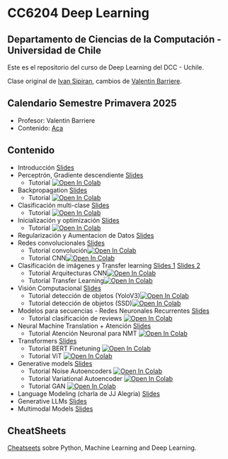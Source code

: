 # CC6204 Deep Learning
## Departamento de Ciencias de la Computación - Universidad de Chile

Este es el repositorio del curso de Deep Learning del DCC - Uchile.

Clase original de [Ivan Sipiran](https://github.com/ivansipiran), cambios de [Valentin Barriere](https://dcc.uchile.cl/pregrado/academico/valentin-barriere).

## Calendario Semestre Primavera 2025
* Profesor: Valentin Barriere
* Contenido: [Aca](./calendario.md)

## Contenido
* Introducción [Slides](./Slides/1_Introduction.pdf)
* Perceptrón, Gradiente descendiente [Slides](./Slides/2_Perceptron_GD.pdf)
  * Tutorial [![Open In Colab](https://colab.research.google.com/assets/colab-badge.svg)](http://colab.research.google.com/github/valbarriere/CC6204-Deep-Learning/blob/main/Labs/Lab1_BinaryClassifier.ipynb) 
* Backpropagation [Slides](./Slides/3_Backpropagation.pdf)
    * Tutorial [![Open In Colab](https://colab.research.google.com/assets/colab-badge.svg)](http://colab.research.google.com/github/valbarriere/CC6204-Deep-Learning/blob/main/Labs/Lab2_Backpropagation.ipynb) 
* Clasificación multi-clase [Slides](./Slides/4_Softmax_CEL.pdf)
    * Tutorial [![Open In Colab](https://colab.research.google.com/assets/colab-badge.svg)](http://colab.research.google.com/github/valbarriere/CC6204-Deep-Learning/blob/main/Labs/Lab3_MNIST_multiclass.ipynb) 
* Inicialización y optimización [Slides](./Slides/5_Initialization_optimization.pdf)
    * Tutorial [![Open In Colab](https://colab.research.google.com/assets/colab-badge.svg)](http://colab.research.google.com/github/valbarriere/CC6204-Deep-Learning/blob/main/Labs/Lab4_optimization.ipynb) 
* Regularización y Aumentacion de Datos [Slides](./Slides/6_Regularization.pdf)
* Redes convolucionales [Slides](./Slides/78_CNN.pdf)
    * Tutorial convolución[![Open In Colab](https://colab.research.google.com/assets/colab-badge.svg)](http://colab.research.google.com/github/valbarriere/CC6204-Deep-Learning/blob/main/Labs/Lab5_idea_convolution.ipynb)
    * Tutorial CNN[![Open In Colab](https://colab.research.google.com/assets/colab-badge.svg)](http://colab.research.google.com/github/valbarriere/CC6204-Deep-Learning/blob/main/Labs/Lab6_CNN_MNIST.ipynb)
* Clasificación de imágenes y Transfer learning [Slides 1](./Slides/9_CNN_Architectures.pdf) [Slides 2](./Slides/10_TransferLearning.pdf)
    * Tutorial Arquitecturas CNN[![Open In Colab](https://colab.research.google.com/assets/colab-badge.svg)](http://colab.research.google.com/github/valbarriere/CC6204-Deep-Learning/blob/main/Labs/Lab7_CNN_Architectures.ipynb)
    * Tutorial Transfer Learning[![Open In Colab](https://colab.research.google.com/assets/colab-badge.svg)](http://colab.research.google.com/github/valbarriere/CC6204-Deep-Learning/blob/main/Labs/Lab8_TransferLearning.ipynb)
* Visión Computacional [Slides](./Slides/11_ComputerVision.pdf)
    * Tutorial detección de objetos (YoloV3)[![Open In Colab](https://colab.research.google.com/assets/colab-badge.svg)](http://colab.research.google.com/github/valbarriere/CC6204-Deep-Learning/blob/main/Labs/Lab9_DeteccionObjetosYOLO.ipynb)
    * Tutorial detección de objetos (SSD)[![Open In Colab](https://colab.research.google.com/assets/colab-badge.svg)](http://colab.research.google.com/github/valbarriere/CC6204-Deep-Learning/blob/main/Labs/Lab10_SSD.ipynb)
* Modelos para secuencias - Redes Neuronales Recurrentes [Slides](./Slides/12_SequenceModels.pdf)
    * Tutorial clasificación de reviews [![Open In Colab](https://colab.research.google.com/assets/colab-badge.svg)](http://colab.research.google.com/github/valbarriere/CC6204-Deep-Learning/blob/main/Labs/Lab11_Classification_RNN.ipynb)
* Neural Machine Translation + Atención [Slides](./Slides/13_NeuralMachineTranslation_Attention.pdf)
    * Tutorial Atención Neuronal para NMT [![Open In Colab](https://colab.research.google.com/assets/colab-badge.svg)](http://colab.research.google.com/github/valbarriere/CC6204-Deep-Learning/blob/main/Labs/Lab12_NMT_attention.ipynb)
* Transformers [Slides](./Slides/14_Transformers.pdf)
    * Tutorial BERT Finetuning [![Open In Colab](https://colab.research.google.com/assets/colab-badge.svg)](http://colab.research.google.com/github/valbarriere/CC6204-Deep-Learning/blob/main/Labs/Lab17_BERT_finetuning.ipynb) 
    * Tutorial ViT [![Open In Colab](https://colab.research.google.com/assets/colab-badge.svg)](http://colab.research.google.com/github/valbarriere/CC6204-Deep-Learning/blob/main/Labs/Lab13_ViT.ipynb)
* Generative models [Slides](./Slides/15_GenerativeModels.pdf)
    * Tutorial Noise Autoencoders [![Open In Colab](https://colab.research.google.com/assets/colab-badge.svg)](http://colab.research.google.com/github/valbarriere/CC6204-Deep-Learning/blob/main/Labs/Lab14_NoiseAutoencoder.ipynb)
    * Tutorial Variational Autoencoder  [![Open In Colab](https://colab.research.google.com/assets/colab-badge.svg)](http://colab.research.google.com/github/valbarriere/CC6204-Deep-Learning/blob/main/Labs/Lab15_VAE.ipynb)
    * Tutorial GAN [![Open In Colab](https://colab.research.google.com/assets/colab-badge.svg)](http://colab.research.google.com/github/valbarriere/CC6204-Deep-Learning/blob/main/Labs/Lab16_GAN.ipynb)
* Language Modeling (charla de JJ Alegria) [Slides](./Slides/c12_introducción_nlp.pdf)
* Generative LLMs [Slides](./Slides/N_Generative_LLMs.pdf)
* Multimodal Models [Slides](./Slides/N_Multimodal_Models.pdf)

## CheatSheets 

[Cheatseets](https://github.com/valbarriere/CC5205-Mineria-Datos-Content/tree/main/CheatSheets) sobre Python, Machine Learning and Deep Learning.
